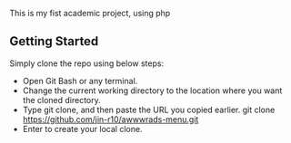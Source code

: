This is my fist academic project, using php

## Getting Started
Simply clone the repo using below steps:
- Open Git Bash or any terminal.
- Change the current working directory to the location where you want the cloned directory.
- Type git clone, and then paste the URL you copied earlier. git clone https://github.com/jin-r10/awwwrads-menu.git
- Enter to create your local clone.
